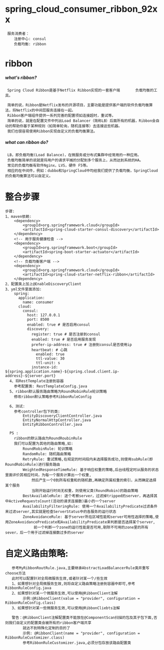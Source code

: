 # spring_cloud_consumer_ribbon_92xx

     服务消费者：
        注册中心: consul
        负载均衡: ribbon

# ribbon

##### what's ribbon?

     Spring Cloud Ribbon是基于Netflix Ribbon实现的一套客户端       负载均衡的工具。
      
     简单的说，Ribbon是Netflix发布的开源项目，主要功能是提供客户端的软件负载均衡算法，将Netflix的中间层服务连接在一起。
     Ribbon客户端组件提供一系列完善的配置项如连接超时，重试等。
     简单的说，就是在配置文件中列出Load Balancer（简称LB）后面所有的机器，Ribbon会自动的帮助你基于某种规则（如简单轮询，随机连接等）去连接这些机器。
     我们也很容易使用Ribbon实现自定义的负载均衡算法。

##### what can ribbon do?

     LB，即负载均衡(Load Balance)，在微服务或分布式集群中经常用的一种应用。
     负载均衡简单的说就是将用户的请求平摊的分配到多个服务上，从而达到系统的HA。
     常见的负载均衡有软件Nginx，LVS，硬件 F5等。
     相应的在中间件，例如：dubbo和SpringCloud中均给我们提供了负载均衡，SpringCloud的负载均衡算法可以自定义。 

# 整合步骤

    步骤:
    1、maven依赖:
        <dependency>
            <groupId>org.springframework.cloud</groupId>
            <artifactId>spring-cloud-starter-consul-discovery</artifactId>
        </dependency>  
        <!-- 用于服务健康检查 -->
        <dependency>
            <groupId>org.springframework.boot</groupId>
            <artifactId>spring-boot-starter-actuator</artifactId>
        </dependency>
        <!-- 负载均衡客户端 -->
        <dependency>
            <groupId>org.springframework.cloud</groupId>
            <artifactId>spring-cloud-starter-netflix-ribbon</artifactId>
        </dependency>
    2、配置类上加上@EnableDiscoveryClient
    3、yml文件里面添加:
        spring:
          application:
            name: consumer
          cloud:
            consul:
              host: 127.0.0.1
              port: 8500
              enabled: true # 是否启用consul
              discovery:
                register: true # 是否注册到consul
                enabled: true # 是否启用服务发现
                prefer-ip-address: true # 注册到consul是否使用ip
                heartbeat: # 心跳
                  enabled: true
                  ttl-value: 30
                  ttl-unit: s
                instance-id: ${spring.application.name}-${spring.cloud.client.ip-address}-${server.port}
      4、将RestTemplate注册到容器
        参考配置类: RestTemplateConfig.java
      5、ribbon默认服务路由策略为RoundRobinRule轮训策略
        修改ribbon默认策略参考RibbonRuleConfig
        
      6、测试:
        参考controller包下的类:
            EntityDiscoveryClientController.java
            EntityNormalHttpController.java
            EntityRibbonController.java
       
      PS :
        ribbon的默认路由为RoundRoubinRule
        我们可以配置为其他的路由策略,如:
            RoundRobinRule: 轮训策略
            RandomRule: 随机路由策略
            RetryRule: 重试策略,在规定的时间段内未选择服务成功,则使用subRule(即RoundRobinRule)进行服务路由
            WeightedResponseTimeRule: 基于响应权重的策略,后台线程定时从服务的状态里面评价其相应时间，为每一个服务计算出一个权重,
                然后产生一个0到所有权重和的随机数,再确定所属权重的索引，从而确定选择某个服务
                当刚开始运行时尚无权重，则使用父类(RoundRobin)的路由策略
            BestAvailableRule: 逐个考察server，过滤掉tripped的server，再选择其中ActiveRequestsCount(活动的请求连接数)最小的一个server
            AvailabilityFilteringRule: 使用一个AvailabilityPredicate过滤条件来过滤server,其实就是检查ServerStatus中的各服务的运行状态
            ZoneAvoidanceRule: 基于server所在区域性能和server可用性选择的策略,使用ZoneAvoidancePredicate和AvailabilityPredicate来判断是否选择某个server,
                 前一个判断一个zone的运行性能是否可用,剔除不可用的zone里的所有sever，后一个用于过滤掉连接数过多的server

# 自定义路由策略:

       参考MyRibbonRoutRule.java,主要继承AbstractLoadBalancerRule类并重写choose方法
       此时可以配置针对全局微服务生效,或者针对某一个/些生效
       1、如果想针对全局微服务生效,则将自定义路由策略注册到容器中即可,参考RibbonRuleConfig.java
       2、如果想针对某一个微服务生效,可以使用@RibbonClient注解
            示例:@RibbonClient(value = "provider", configuration = RibbonRuleConfig.class)
       3、如果想针对某一些微服务生效,可以使用@RibbonCliebts注解
        
       警告：@RibbonClient注解配置类不能放在@ComponentScan扫描的包及其子包下面,否则我们自定义的配置类会被所有的ribbon客户端共享
            就达不到特殊化定制的目的了
            示例: @RibbonClient(name = "provider", configuration = RibbonRuleCustomizer.class)
            参考RibbonRuleCustomizer.java,必须分包存放该路由配置类
      